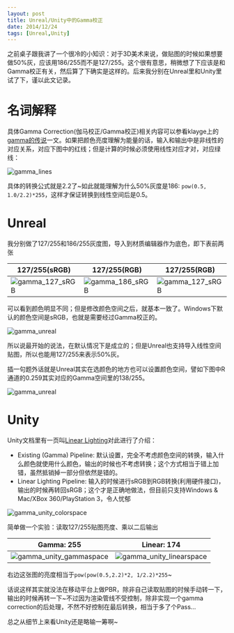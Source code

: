 ```yaml
---
layout: post
title: Unreal/Unity中的Gamma校正
date: 2014/12/24
tags: [Unreal,Unity]
---
```


之前桌子跟我讲了一个很冷的小知识：对于3D美术来说，做贴图的时候如果想要做50%灰，应该用186/255而不是127/255。这个很有意思，稍微想了下应该是和Gamma校正有关，然后算了下确实是这样的。后来我分别在Unreal里和Unity里试了下，谨以此文记录。

<!--more-->

# 名词解释

具体Gamma Correction(伽马校正/Gamma校正)相关内容可以参看klayge上的[gamma的传说](http://www.klayge.org/2011/02/26/gamma%E7%9A%84%E4%BC%A0%E8%AF%B4/)一文。如果把颜色亮度理解为能量的话，输入和输出中是非线性的对应关系，对应下图中的红线；但是计算的时候必须使用线性对应才对，对应绿线：

![gamma_lines](/images/gamma_lines.png)

具体的转换公式就是2.2了~如此就能理解为什么50%灰度是186: `pow(0.5, 1.0/2.2)*255`，这样才保证转换到线性空间后是0.5。

# Unreal

我分别做了127/255和186/255灰度图，导入到材质编辑器作为底色，即下表前两张

| 127/255(sRGB) | 127/255(RGB) | 127/255(RGB) |
|----------------------------------------------------------|----------------------------------------------------------|----------------------------------------------------------|
| ![gamma_127_sRGB](/images/gamma_127_sRGB.png) | ![gamma_186_sRGB](/images/gamma_186_sRGB.png) | ![gamma_127_sRGB](/images/gamma_127_sRGB.png) |

可以看到颜色明显不同；但是修改颜色空间之后，就基本一致了。Windows下默认的颜色空间是sRGB，也就是需要经过Gamma校正的。

![gamma_unreal](/images/gamma_unreal.png)

所以说最开始的说法，在默认情况下是成立的；但是Unreal也支持导入线性空间贴图，所以也能用127/255来表示50%灰。

插一句题外话就是Unreal其实在选颜色的地方也可以设置颜色空间，譬如下图中R通道的0.259其实对应的Gamma空间里的138/255。

![gamma_unreal](/images/gamma_unreal2.png)

# Unity

Unity文档里有一页叫[Linear Lighting](http://docs.unity3d.com/Manual/LinearLighting.html)对此进行了介绍：

- Existing (Gamma) Pipeline: 默认设置，完全不考虑颜色空间的转换，输入什么颜色就使用什么颜色，输出的时候也不考虑转换；这个方式相当于错上加错，虽然抵销掉一部分但依然是错的。
- Linear Lighting Pipeline: 输入的时候进行sRGB到RGB转换(利用硬件接口)，输出的时候再转回sRGB；这个才是正确地做法，但目前只支持Windows & Mac/XBox 360/PlayStation 3，令人忧郁

![gamma_unity_colorspace](/images/gamma_unity_colorspace.png)

简单做一个实验：读取127/255贴图亮度、乘以二后输出

| Gamma: 255 | Linear: 174 |
|--------------------------------------------------------------------------|----------------------------------------------------------------------------|
| ![gamma_unity_gammaspace](/images/gamma_unity_gammaspace.png) | ![gamma_unity_linearspace](/images/gamma_unity_linearspace.png) |

右边这张图的亮度相当于`pow(pow(0.5,2.2)*2, 1/2.2)*255`~

话说这样其实就没法在移动平台上做PBR，除非自己读取贴图的时候手动转一下，输出的时候再转一下~不过因为渲染管线不受控制，除非实现一个gamma correction的后处理，不然不好控制在最后转换，相当于多了个Pass...

总之从细节上来看Unity还是略输一筹啊~